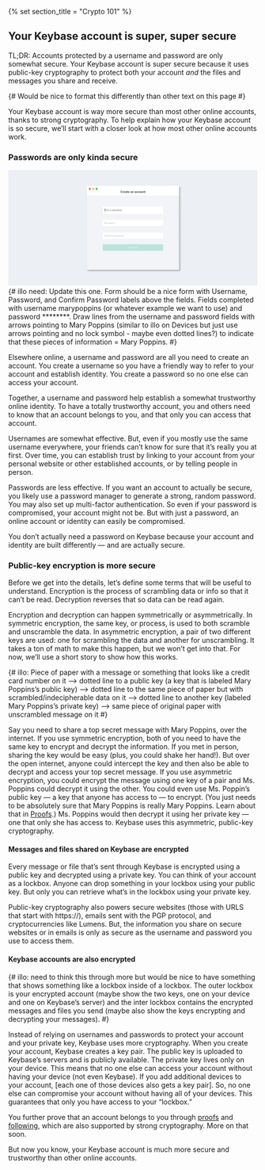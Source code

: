 {% set section_title = "Crypto 101" %}

## Your Keybase account is super, super secure
TL;DR: Accounts protected by a username and password are only somewhat secure. Your Keybase account is super secure because it uses public-key cryptography to protect both your account *and* the files and messages you share and receive. 

{# Would be nice to format this differently than other text on this page #}

Your Keybase account is way more secure than most other online accounts, thanks to strong cryptography. To help explain how your Keybase account is so secure, we’ll start with a closer look at how most other online accounts work.

### Passwords are only kinda secure
![](/img/kb-signup.png)
{# illo need: Update this one. Form should be a nice form with Username, Password, and Confirm Password labels above the fields. Fields completed with username marypoppins (or whatever example we want to use) and password ********. Draw lines from the username and password fields with arrows pointing to Mary Poppins (similar to illo on Devices but just use arrows pointing and no lock symbol - maybe even dotted lines?) to indicate that these pieces of information = Mary Poppins. #}

Elsewhere online, a username and password are all you need to create an account. You create a username so you have a friendly way to refer to your account and establish identity. You create a password so no one else can access your account. 

Together, a username and password help establish a somewhat trustworthy online identity. To have a totally trustworthy account, you and others need to know that an account belongs to you, and that only you can access that account.

Usernames are somewhat effective. But, even if you mostly use the same username everywhere, your friends can’t know for sure that it’s really you at first. Over time, you can establish trust by linking to your account from your personal website or other established accounts, or by telling people in person.

Passwords are less effective. If you want an account to actually be secure, you likely use a password manager to generate a strong, random password. You may also set up multi-factor authentication. So even if your password is compromised, your account might not be. But with just a password, an online account or identity can easily be compromised. 

You don’t actually need a password on Keybase because your account and identity are built differently — and are actually secure.

### Public-key encryption is more secure
Before we get into the details, let’s define some terms that will be useful to understand. Encryption is the process of scrambling data or info so that it can’t be read. Decryption reverses that so data can be read again. 

Encryption and decryption can happen symmetrically or asymmetrically. In symmetric encryption, the same key, or process, is used to both scramble and unscramble the data. In asymmetric encryption, a pair of two different keys are used: one for scrambling the data and another for unscrambling. It takes a ton of math to make this happen, but we won’t get into that. For now, we’ll use a short story to show how this works.

{# illo: Piece of paper with a message or something that looks like a credit card number on it —> dotted line to a public key (a key that is labeled Mary Poppins’s public key) —> dotted line to the same piece of paper but with scrambled/indecipherable data on it —> dotted line to another key (labeled Mary Poppins’s private key) —>  same piece of original paper with unscrambled message on it #}

Say you need to share a top secret message with Mary Poppins,  over the internet. If you use symmetric encryption, both of you need to have the same key to encrypt and decrypt the information. If you met in person, sharing the key would be easy (plus, you could shake her hand!). But over the open internet, anyone could intercept the key and then also be able to decrypt and access your top secret message. If you use asymmetric encryption, you could encrypt the message using one key of a pair and Ms. Poppins could decrypt it using the other. You could even use Ms. Poppin’s public key — a key that anyone has access to — to encrypt. (You just needs to be absolutely sure that Mary Poppins is really Mary Poppins. Learn about that in [Proofs](/proofs).) Ms. Poppins would then decrypt it using her private key — one that only she has access to. Keybase uses this asymmetric, public-key cryptography. 

#### Messages and files shared on Keybase are encrypted
Every message or file that’s sent through Keybase is encrypted using a public key and decrypted using a private key. You can think of your account as a lockbox. Anyone can drop something in your lockbox using your public key. But only you can retrieve what’s in the lockbox using your private key. 

Public-key cryptography also powers secure websites (those with URLS that start with https://), emails sent with the PGP protocol, and cryptocurrencies like Lumens. But, the information you share on secure websites or in emails is only as secure as the username and password you use to access them. 

#### Keybase accounts are also encrypted
{# illo: need to think this through more but would be nice to have something that shows something like a lockbox inside of a lockbox. The outer lockbox is your encrypted account (maybe show the two keys, one on your device and one on Keybase’s server) and the inter lockbox contains the encrypted messages and files you send (maybe also show the keys encrypting and decrypting your messages). #}

Instead of relying on usernames and passwords to protect your account and your private key, Keybase uses more cryptography. When you create your account, Keybase creates a key pair. The public key is uploaded to Keybase’s servers and is publicly available. The private key lives only on your device. This means that no one else can access your account without having your device (not even Keybase). If you add additional devices to your account, [each one of those devices also gets a key pair]. So, no one else can compromise your account without having all of your devices. This guarantees that only you have access to your “lockbox.” 

You further prove that an account belongs to you through [proofs](/account/proofs) and [following](/account/following), which are also supported by strong cryptography. More on that soon.

But now you know, your Keybase account is much more secure and trustworthy than other online accounts.


